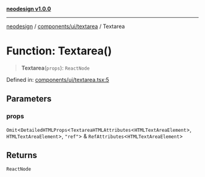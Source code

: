 [**neodesign v1.0.0**](../../../../README.md)

***

[neodesign](../../../../modules.md) / [components/ui/textarea](../README.md) / Textarea

# Function: Textarea()

> **Textarea**(`props`): `ReactNode`

Defined in: [components/ui/textarea.tsx:5](https://github.com/mladjom/neodesign/blob/12ebc446849a001345c104056aef95c6372b148e/components/ui/textarea.tsx#L5)

## Parameters

### props

`Omit`\<`DetailedHTMLProps`\<`TextareaHTMLAttributes`\<`HTMLTextAreaElement`\>, `HTMLTextAreaElement`\>, `"ref"`\> & `RefAttributes`\<`HTMLTextAreaElement`\>

## Returns

`ReactNode`
